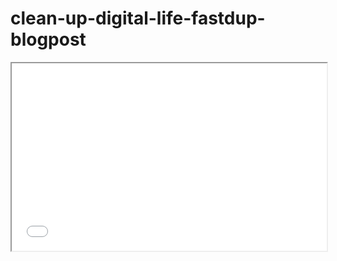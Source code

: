 # clean-up-digital-life-fastdup-blogpost

<iframe src=".fastdup_report/similarity.html" width="100%" height="300"></iframe>
